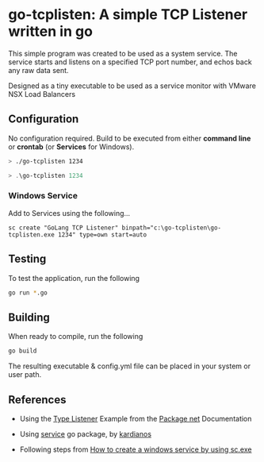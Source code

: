 # go-tcplisten: A simple TCP Listener written in go

This simple program was created to be used as a system service. The service starts and listens on a specified TCP port number, and echos back any raw data sent.

Designed as a tiny executable to be used as a service monitor with VMware NSX Load Balancers

## Configuration

No configuration required. Build to be executed from either **command line** or **crontab** (or **Services** for Windows).

```bash
> ./go-tcplisten 1234
```

```powershell
> .\go-tcplisten 1234
```

### Windows Service

Add to Services using the following...

```batch
sc create "GoLang TCP Listener" binpath="c:\go-tcplisten\go-tcplisten.exe 1234" type=own start=auto
```

## Testing

To test the application, run the following

```bash
go run *.go
```

## Building

When ready to compile, run the following

```bash
go build
```

The resulting executable & config.yml file can be placed in your system or user path.

## References

- Using the [Type Listener](https://golang.org/pkg/net/#example_Listener) Example from the [Package net](https://golang.org/pkg/net/) Documentation

- Using [service](https://github.com/kardianos/service) go package, by [kardianos](https://github.com/kardianos)

- Following steps from [How to create a windows service by using sc.exe](https://support.microsoft.com/en-us/help/251192/how-to-create-a-windows-service-by-using-sc-exe)
